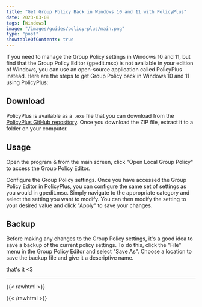 ```yaml
---
title: "Get Group Policy Back in Windows 10 and 11 with PolicyPlus"
date: 2023-03-08
tags: [Windows]
image: "/images/guides/policy-plus/main.png"
type: "post"
showtableOfContents: true
---
```


If you need to manage the Group Policy settings in Windows 10 and 11, but find that the Group Policy Editor (gpedit.msc) is not available in your edition of Windows, you can use an open-source application called PolicyPlus instead. Here are the steps to get Group Policy back in Windows 10 and 11 using PolicyPlus:

## Download 
PolicyPlus is available as a `.exe` file that you can download from the [PolicyPlus GitHub repository](https://github.com/Fleex255/PolicyPlus/releases). Once you download the ZIP file, extract it to a folder on your computer.

## Usage
Open the program & from the main screen, click "Open Local Group Policy" to access the Group Policy Editor.

Configure the Group Policy settings. Once you have accessed the Group Policy Editor in PolicyPlus, you can configure the same set of settings as you would in gpedit.msc. Simply navigate to the appropriate category and select the setting you want to modify. You can then modify the setting to your desired value and click "Apply" to save your changes.

## Backup
Before making any changes to the Group Policy settings, it's a good idea to save a backup of the current policy settings. To do this, click the "File" menu in the Group Policy Editor and select "Save As". Choose a location to save the backup file and give it a descriptive name.


that's it <3

----

{{< rawhtml >}} 
<script src="https://utteranc.es/client.js"
        repo="mansoorbarri/website"
        issue-term="title"
        theme="github-dark"
        crossorigin="anonymous"
        async>
</script>
{{< /rawhtml >}}